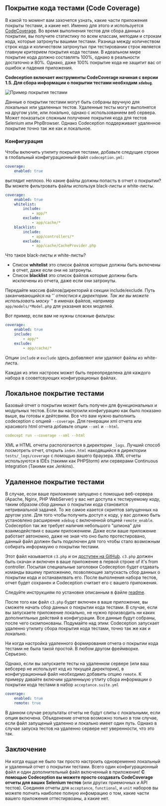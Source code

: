 ## Покрытие кода тестами (Code Coverage)

В какой то момент вам захочется узнать, какие части приложения покрыты тестами, а какие нет.
Именно для этого и используется [CodeCoverage](http://en.wikipedia.org/wiki/Code_coverage). Во время выполнения тестов для сбора данных о покрытии, вы получите статистику по всем классам, методам и строкам кода, которые затронуты вашими тестами.
Разница между количеством строк кода и количеством затронутых при тестировании строк является главнум критерием покрытия кода тестами. В идеальном мире покрытие кода должно составлять 100%, однако в реальности достаточно и 80%. Однако, даже 100% покрытие кода не защитит вас от ошибок и падения приложения.

**Codeception включает инструменты CodeCoverage начиная с версии 1.5. Для сбора информации о покрытии тестами необходим `xdebug`**.

![Пример покрытия тестами](http://codeception.com/images/coverage.png)

Данные о покрытии тестами могут быть собраны вручную для локальных или удаленных тестов. Удаленные тесты могут выполнятся на другом узле,
или локально, однако с использованием веб сервера. Может показаться сложным получение покрытия кода для тестов Selenium или PhpBrowser. Однако Codeception
поддерживает удаленное покрытие точно так же как и локальное.

### Конфигурация

Чтобы включить утилиту покрытия тестами, добавьте следущие строки в глобальный конфигурационный файл `codeception.yml`:

``` yaml
coverage:
    enabled: true
```

выглядит неплохо. Но какие файлы должны попасть в отчет о покрытии? Вы можете фильтровать файлы используя black-листы и white-листы.

``` yaml
coverage:
    enabled: true
    whitelist:
        include:
            - app/*
        exclude:
            - app/cache/*
    blacklist:
        include:
            - app/controllers/*
        exclude:
            - app/cache/CacheProvider.php

```
Что такое black-листы и white-листы?

* Список **whitelist** это список файлов которые должны быть включены в отчет, даже если они не затронуты.
* Список **blacklist** это список файлов которые должны быть исключены из отчета, даже если они затронуты.

Передайте массив файлов/директорий в секции include/exclude. Путь заканчивающийся на '*' отностися к директории.
Так же вы можете использовать маску '*' в именах файлов, например `app/models/*Model.php` для указания всех моделей.

Вот пример, если вам не нужны сложные фильтры:

``` yaml
coverage:
    enabled: true
    include:
        - app/*
    exclude:
        - app/cache/*
```

Опции `include` и `exclude` здесь добавляют или удаляют файлы из white-листа.

Каждая из этих настроек может быть переопределена для каждого набора в сооветсвующих конфигурационых файлах.

## Локальное покрытие тестами

Базовый отчет о покрытии может быть получен для функциональных и модульных тестов.
Если вы настроили конфигурацию как было показано выше, вы готовы к дейтсвиям.
Все что вам нужно выполнить codeception с опцией `--coverage`.
Для генерации xml отчета или красивого html отчета добавьте опции `--xml` и `--html`.

``` yaml
codecept run --coverage --xml --html
```

XML и HTML отчеты распологаются в директории `_logs`. Лучший способ посмотреть отчет, открыть `index.html` находящийся в директории `tests/_logs/coverage` с помощью вашего браузера.
XML отчеты используются в IDEs (такими как PHPStorm) или серверами Continuous Integration (Такими как Jenkins).

## Удаленное покрытие тестами

В случае, есои ваше приложение запущено с помощью веб-сервера (Apache, Nginx, PHP WebServer) у вас нет доступа к тестируемому коду, 
таким образом сбор данных о покрытии кода становится нетривиальной задачей. То же самое каается скриптов запущенных на другом узле.
Для того чтобы получить доступ к коду, у вас должно быть установлено расширение `xdebug` с включенной опцией `remote_enable`.
Codeception так же требует наличия небольшого "шпиона" для взаимодействия с вашим приложением.
Даже если ваше приложение работает автономно, даже не зная что оно было протестировано, данный файл должен быть подключен для того чтобы стало возможным собирать информауию о покрытии тестами.

Этот файл называется `c3.php` и он [доступен на GitHub](https://github.com/Codeception/c3).
`c3.php` должен быть скачан и включен в ваше приложение в первой строке of it's from controller.
Посылая специальные заголовки Codeception будет отдавать команды вашему приложению, позволяющие запускасть сбор данных о покрытии кода и останавилвать его.
После выполнения набора тестов, отчет будет сохранен и Codeception считает его с вашего приложения.

Следуйте инструкциям по установке описанным в файле [readme](https://github.com/Codeception/c3).

После того как файл `c3.php` будет включен в ваше приложение, вы сможете начать сбор данных о покрытии кода тестами.
В случае, если вы запускаете приложение локально, не нужно производить ни каких дополнитльных действий в конфигурации.
Все данные будут собраны, после чего скомпонованы.
Подумайте над этим: Codeception запускает удаленно утилиту сбора покрытия кода тестами, точно так же как и локально.

Ни когда настройка удаленного формирования отчета о покрытии кода тестами не была такой простой. В любом другом фреймворке. Серьезно.

Однако, если вы запускаете тесты на удаленном сервере (или ваш вебсерер не использует код из текущей директории), в конфигурационный файл необходимо добавить опцию `remote`.
К примеру давайте включим удаленныую утлиту сбора информации о покрытии кода тестами в набор `acceptance.suite.yml`

``` yaml
coverage:
    enabled: true
    remote: true
```

В данном случае результаты отчеты не будут слиты с локальными, если опция включена.
Объяденение отчетов возможно только в том случае, если файл запущеный удаленно и локально имеет один путь.
Однако в случае запуска тестов на удаленно сервере нет уверенности, что это так.

## Заключение

Ни когда ещще не было так просто настроить одновременно локальный и удаленный отчет о покрытии тестами. Всего один конфигурационный файл и один дополнительный файл включенный в приложение!
**С помощью Codeception вы можете просто создавать CodeCoverage отчеты для ваших Selenium тестов** (или других приемочных и API тестов). Соединяя отчеты для  `acceptance`, `functional`, и `unit` наборов вы можете полчить наиболее полную инфомрацию о том, какие части вашего приложения оттестирвоаны, а какие нет.

